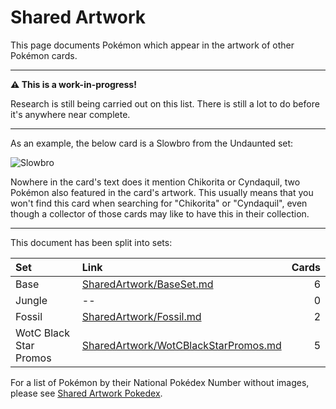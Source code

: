 # Shared Artwork
This page documents Pokémon which appear in the artwork of other Pokémon cards.

---

**⚠️  This is a work-in-progress!**

Research is still being carried out on this list. There is still a lot to do before it's anywhere near complete.

---

As an example, the below card is a Slowbro from the Undaunted set:

![Slowbro](https://i.imgur.com/n5M4fRa.png)

Nowhere in the card's text does it mention Chikorita or Cyndaquil, two Pokémon also featured in the card's artwork. This usually means that you won't find this card when searching for "Chikorita" or "Cyndaquil", even though a collector of those cards may like to have this in their collection.

---

This document has been split into sets:

|Set|Link|Cards
|:--|:--|--:
|Base|[SharedArtwork/BaseSet.md](/SharedArtwork/BaseSet.md)|6
|Jungle|--|0
|Fossil|[SharedArtwork/Fossil.md](/SharedArtwork/Fossil.md)|2
|WotC Black Star Promos|[SharedArtwork/WotCBlackStarPromos.md](/SharedArtwork/WotCBlackStarPromos.md)|5


For a list of Pokémon by their National Pokédex Number without images, please see [Shared Artwork Pokedex](/SharedArtworkPokedex.md).